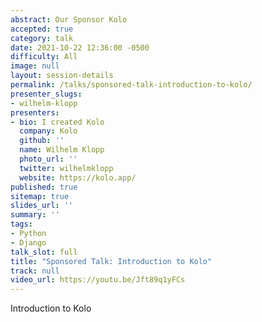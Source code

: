 ```yaml
---
abstract: Our Sponsor Kolo 
accepted: true
category: talk
date: 2021-10-22 12:36:00 -0500
difficulty: All
image: null
layout: session-details
permalink: /talks/sponsored-talk-introduction-to-kolo/
presenter_slugs:
- wilhelm-klopp
presenters: 
- bio: I created Kolo
  company: Kolo
  github: ''
  name: Wilhelm Klopp
  photo_url: ''
  twitter: wilhelmklopp
  website: https://kolo.app/
published: true
sitemap: true
slides_url: ''
summary: ''
tags:
- Python
- Django
talk_slot: full
title: "Sponsored Talk: Introduction to Kolo"
track: null
video_url: https://youtu.be/Jft89q1yFCs
---
```


Introduction to Kolo
